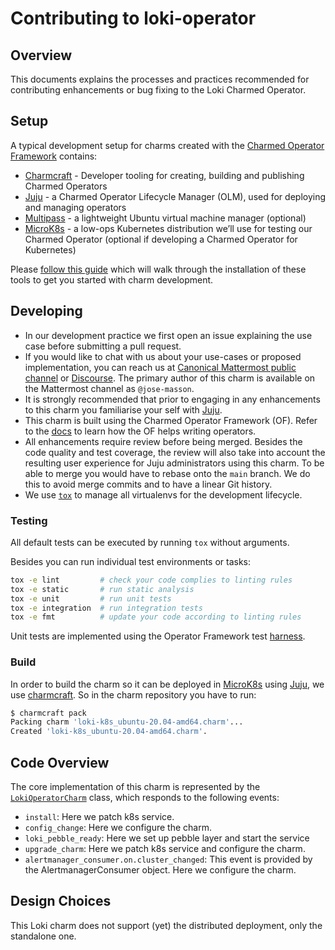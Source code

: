 # Contributing to loki-operator

## Overview

This documents explains the processes and practices recommended for
contributing enhancements or bug fixing to the Loki Charmed Operator.


## Setup

A typical development setup for charms created with the [Charmed Operator Framework](https://juju.is/docs/sdk) contains:


- [Charmcraft](https://github.com/canonical/charmcraft) - Developer tooling for creating, building and publishing Charmed Operators
- [Juju](https://juju.is/) - a Charmed Operator Lifecycle Manager (OLM), used for deploying and managing operators
- [Multipass](https://multipass.run/) - a lightweight Ubuntu virtual machine manager (optional)
- [MicroK8s](https://microk8s.io/) - a low-ops Kubernetes distribution we’ll use for testing our Charmed Operator (optional if developing a Charmed Operator for Kubernetes)

Please [follow this guide](https://juju.is/docs/sdk/dev-setup) which will walk through the installation of these tools to get you started with charm development.


## Developing



- In our development practice we first open an issue explaining the use case before submitting a pull request.
- If you would like to chat with us about your use-cases or proposed
  implementation, you can reach us at
  [Canonical Mattermost public channel](https://chat.charmhub.io/charmhub/channels/charm-dev)
  or [Discourse](https://discourse.charmhub.io/).
  The primary author of this charm is available on the Mattermost channel as
  `@jose-masson`.
- It is strongly recommended that prior to engaging in any enhancements
  to this charm you familiarise your self with [Juju](https://juju.is).
- This charm is built using the Charmed Operator Framework (OF). Refer to the [docs](https://juju.is/docs/sdk) to learn how the OF helps writing operators.
- All enhancements require review before being merged. Besides the
  code quality and test coverage, the review will also take into
  account the resulting user experience for Juju administrators using
  this charm. To be able to merge you would have to rebase
  onto the `main` branch. We do this to avoid merge commits and to have a linear Git
  history.
- We use [`tox`](https://tox.wiki/en/latest/#) to manage all virtualenvs for the development lifecycle.

### Testing

All default tests can be executed by running `tox` without arguments.

Besides you can run individual test environments or tasks:

```bash
tox -e lint         # check your code complies to linting rules
tox -e static       # run static analysis
tox -e unit         # run unit tests
tox -e integration  # run integration tests
tox -e fmt          # update your code according to linting rules
```

Unit tests are implemented using the Operator Framework test [harness](https://ops.readthedocs.io/en/latest/#module-ops.testing).

### Build

In order to build the charm so it can be deployed in [MicroK8s](https://microk8s.io/) using [Juju](https://juju.is/), we use [charmcraft](https://juju.is/docs/sdk/setting-up-charmcraft).
So in the charm repository you have to run:

```bash
$ charmcraft pack
Packing charm 'loki-k8s_ubuntu-20.04-amd64.charm'...
Created 'loki-k8s_ubuntu-20.04-amd64.charm'.
```

## Code Overview

The core implementation of this charm is represented by the [`LokiOperatorCharm`](src/charm.py) class, which
responds to the following events:

- `install`: Here we patch k8s service.
- `config_change`: Here we configure the charm.
- `loki_pebble_ready`: Here we set up pebble layer and start the service
- `upgrade_charm`: Here we patch k8s service and configure the charm.
- `alertmanager_consumer.on.cluster_changed`: This event is provided by the AlertmanagerConsumer object. Here we configure the charm.


## Design Choices

This Loki charm does not support (yet) the distributed deployment, only the standalone one.
